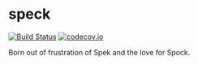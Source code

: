 # speck
[![Build Status](https://travis-ci.org/raniejade/speck.svg?branch=master)](https://travis-ci.org/raniejade/speck) [![codecov.io](https://codecov.io/github/raniejade/speck/coverage.svg?branch=master)](https://codecov.io/github/raniejade/speck?branch=master)

Born out of frustration of Spek and the love for Spock.
